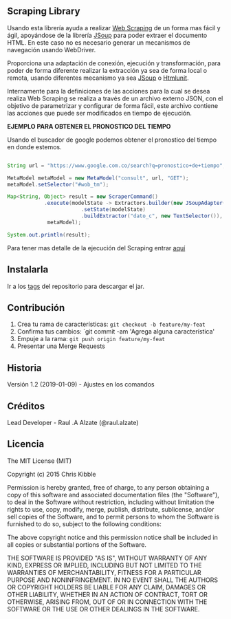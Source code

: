  ## Scraping Library ##

Usando esta librería ayuda a realizar [Web Scraping](https://es.wikipedia.org/wiki/Web_scraping) de un forma  mas fácil y ágil, apoyándose de la librería [JSoup](https://jsoup.org/) para poder extraer el documento HTML. En este caso no es necesario generar un mecanismos de navegación usando WebDriver. 

Proporciona una adaptación de conexión, ejecución y transformación, para poder de forma diferente realizar la extracción ya sea de forma local o remota, usando diferentes mecanismo ya sea [JSoup](https://jsoup.org/) o [Htmlunit](http://htmlunit.sourceforge.net/).

Internamente para la definiciones de las acciones para la cual se desea realiza Web Scraping se realiza a través de un archivo externo JSON, con el objetivo de parametrizar y configurar de forma fácil, este archivo contiene las acciones que puede ser modificados en tiempo de ejecución. 

**EJEMPLO PARA OBTENER EL PRONOSTICO DEL TIEMPO**

Usando el buscador de google podemos obtener el pronostico del tiempo en donde estemos.

```java

String url = "https://www.google.com.co/search?q=pronostico+de+tiempo";

MetaModel metaModel = new MetaModel("consult", url, "GET");
metaModel.setSelector("#wob_tm");

Map<String, Object> result = new ScraperCommand()
            .execute(modelState -> Extractors.builder(new JSoupAdapter())
                        .setState(modelState)
                        .buildExtractor("dato_c", new TextSelector()), 
             metaModel);

System.out.println(result);
```
Para tener mas detalle de la ejecución del Scraping entrar [aquí](2.-Ejecutar-el-Web-Scraping-(Commands))

## Instalarla
 
Ir a los [tags](https://gitlab.techandsolve.com/techandsolve_arquetipos/scraping/tags) del repositorio para descargar el jar. 
 
## Contribución
 
1. Crea tu rama de características: `git checkout -b feature/my-feat`
2. Confirma tus cambios: `git commit -am 'Agrega alguna característica'
3. Empuje a la rama: `git push origin feature/my-feat`
4. Presentar una Merge Requests

 
## Historia
 
Versión 1.2 (2019-01-09) - Ajustes en los comandos
 
## Créditos
 
Lead Developer - Raul .A Alzate (@raul.alzate)
 
## Licencia 
 
The MIT License (MIT)

Copyright (c) 2015 Chris Kibble

Permission is hereby granted, free of charge, to any person obtaining a copy of this software and associated documentation files (the "Software"), to deal in the Software without restriction, including without limitation the rights to use, copy, modify, merge, publish, distribute, sublicense, and/or sell copies of the Software, and to permit persons to whom the Software is furnished to do so, subject to the following conditions:

The above copyright notice and this permission notice shall be included in all copies or substantial portions of the Software.

THE SOFTWARE IS PROVIDED "AS IS", WITHOUT WARRANTY OF ANY KIND, EXPRESS OR IMPLIED, INCLUDING BUT NOT LIMITED TO THE WARRANTIES OF MERCHANTABILITY, FITNESS FOR A PARTICULAR PURPOSE AND NONINFRINGEMENT. IN NO EVENT SHALL THE AUTHORS OR COPYRIGHT HOLDERS BE LIABLE FOR ANY CLAIM, DAMAGES OR OTHER LIABILITY, WHETHER IN AN ACTION OF CONTRACT, TORT OR OTHERWISE, ARISING FROM, OUT OF OR IN CONNECTION WITH THE SOFTWARE OR THE USE OR OTHER DEALINGS IN THE SOFTWARE.